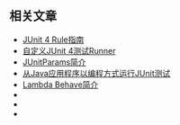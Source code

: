 ## 相关文章

+ [JUnit 4 Rule指南](docs/JUnit4-Rule指南.md)
+ [自定义JUnit 4测试Runner](docs/自定义JUnit4测试Runner.md)
+ [JUnitParams简介](docs/JUnitParams简介.md)
+ [从Java应用程序以编程方式运行JUnit测试](docs/从Java应用程序以编程方式运行JUnit测试.md)
+ [Lambda Behave简介](docs/LambdaBehave简介.md)
+ []()
+ []()
+ []()